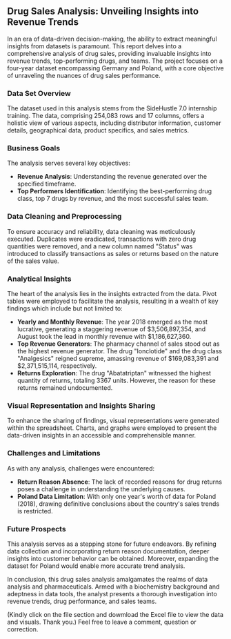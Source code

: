 ## Drug Sales Analysis: Unveiling Insights into Revenue Trends

In an era of data-driven decision-making, the ability to extract meaningful insights from datasets is paramount. This report delves into a comprehensive analysis of drug sales, providing invaluable insights into revenue trends, top-performing drugs, and teams. The project focuses on a four-year dataset encompassing Germany and Poland, with a core objective of unraveling the nuances of drug sales performance.

### Data Set Overview
The dataset used in this analysis stems from the SideHustle 7.0 internship training. The data, comprising 254,083 rows and 17 columns, offers a holistic view of various aspects, including distributor information, customer details, geographical data, product specifics, and sales metrics.

### Business Goals
The analysis serves several key objectives:
- **Revenue Analysis**: Understanding the revenue generated over the specified timeframe.
- **Top Performers Identification**: Identifying the best-performing drug class, top 7 drugs by revenue, and the most successful sales team.

### Data Cleaning and Preprocessing
To ensure accuracy and reliability, data cleaning was meticulously executed. Duplicates were eradicated, transactions with zero drug quantities were removed, and a new column named "Status" was introduced to classify transactions as sales or returns based on the nature of the sales value.

### Analytical Insights
The heart of the analysis lies in the insights extracted from the data. Pivot tables were employed to facilitate the analysis, resulting in a wealth of key findings which include but not limited to:
- **Yearly and Monthly Revenue**: The year 2018 emerged as the most lucrative, generating a staggering revenue of $3,506,897,354, and August took the lead in monthly revenue with $1,186,627,360.
- **Top Revenue Generators**: The pharmacy channel of sales stood out as the highest revenue generator. The drug "Ionclotide" and the drug class "Analgesics" reigned supreme, amassing revenue of $169,083,391 and $2,371,515,114, respectively.
- **Returns Exploration**: The drug "Abatatriptan" witnessed the highest quantity of returns, totaling 3367 units. However, the reason for these returns remained undocumented.

### Visual Representation and Insights Sharing
To enhance the sharing of findings, visual representations were generated within the spreadsheet. Charts, and graphs were employed to present the data-driven insights in an accessible and comprehensible manner.

### Challenges and Limitations
As with any analysis, challenges were encountered:
- **Return Reason Absence**: The lack of recorded reasons for drug returns poses a challenge in understanding the underlying causes.
- **Poland Data Limitation**: With only one year's worth of data for Poland (2018), drawing definitive conclusions about the country's sales trends is restricted.

### Future Prospects
This analysis serves as a stepping stone for future endeavors. By refining data collection and incorporating return reason documentation, deeper insights into customer behavior can be obtained. Moreover, expanding the dataset for Poland would enable more accurate trend analysis.

In conclusion, this drug sales analysis amalgamates the realms of data analysis and pharmaceuticals. Armed with a biochemistry background and adeptness in data tools, the analyst presents a thorough investigation into revenue trends, drug performance, and sales teams.

(Kindly click on the file section and dowmload the Excel file to view the data and visuals. Thank you.)
Feel free to leave a comment, question or correction.
